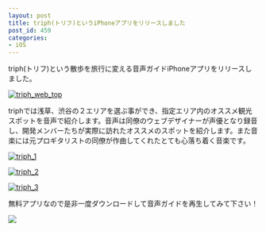 ```yaml
---
layout: post
title: triph(トリフ)というiPhoneアプリをリリースしました
post_id: 459
categories: 
- iOS
---
```


triph(トリフ)という散歩を旅行に変える音声ガイドiPhoneアプリをリリースしました。


[![triph_web_top](https://hypermkt-blog.lolipop.io/wp-content/uploads/2014/10/triph_web_top.png)](https://hypermkt-blog.lolipop.io/wp-content/uploads/2014/10/triph_web_top.png)

triphでは浅草、渋谷の２エリアを選ぶ事ができ、指定エリア内のオススメ観光スポットを音声で紹介します。音声は同僚のウェブデザイナーが声優となり録音し、開発メンバーたちが実際に訪れたオススメのスポットを紹介します。また音楽には元プロギタリストの同僚が作曲してくれたとても心落ち着く音楽です。


[![triph_1](https://hypermkt-blog.lolipop.io/wp-content/uploads/2014/10/triph_1.png)](https://hypermkt-blog.lolipop.io/wp-content/uploads/2014/10/triph_1.png)


[![triph_2](https://hypermkt-blog.lolipop.io/wp-content/uploads/2014/10/triph_2.png)](https://hypermkt-blog.lolipop.io/wp-content/uploads/2014/10/triph_2.png)


[![triph_3](https://hypermkt-blog.lolipop.io/wp-content/uploads/2014/10/triph_3.png)](https://hypermkt-blog.lolipop.io/wp-content/uploads/2014/10/triph_3.png)

無料アプリなので是非一度ダウンロードして音声ガイドを再生してみて下さい！


[![](http://triph.jp/appstore.svg)](https://itunes.apple.com/jp/app/id926095175)